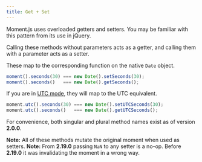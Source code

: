 ```yaml
---
title: Get + Set
---
```



Moment.js uses overloaded getters and setters. You may be familiar with this pattern from its use in jQuery.

Calling these methods without parameters acts as a getter, and calling them with a parameter acts as a setter.

These map to the corresponding function on the native `Date` object.

```javascript
moment().seconds(30) === new Date().setSeconds(30);
moment().seconds()   === new Date().getSeconds();
```

If you are in [UTC mode](#/manipulating/utc/), they will map to the UTC equivalent.

```javascript
moment.utc().seconds(30) === new Date().setUTCSeconds(30);
moment.utc().seconds()   === new Date().getUTCSeconds();
```

For convenience, both singular and plural method names exist as of version **2.0.0**.

**Note:** All of these methods mutate the original moment when used as setters.
**Note:** From **2.19.0** passing `NaN` to any setter is a no-op. Before
**2.19.0** it was invalidating the moment in a wrong way.
